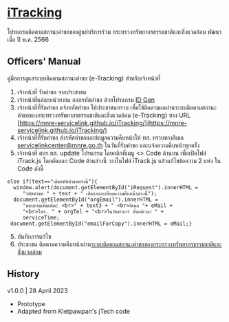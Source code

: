 # [iTracking](https://mnre-servicelink.github.io/iTracking)
โปรแกรมติดตามสถานะคำขอของศูนย์บริการร่วม กระทรวงทรัพยากรธรรมชาติและสิ่งแวดล้อม
พัฒนาเมื่อ ปี พ.ศ. 2566
## Officers' Manual
คู่มือการดูแลระบบติดตามสถานะคำขอ (e-Tracking) สำหรับเจ้าหน้าที่
1. เจ้าหน้าที่ รับคำขอ จากประชาชน
2. เจ้าหน้าที่แต่ละหน่วยงาน ออกรหัสคำขอ ด้วยโปรแกรม [ID Gen](https://kietpawpan.github.io/chatBot/IDGen2.html)
3. เจ้าหน้าที่ที่รับคำขอ แจ้งรหัสคำขอ ให้ประชาชนทราบ เพื่อใช้ติดตามผลผ่านระบบติดตามสถานะคำขอของกระทรวงทรัพยากรธรรมชาติและสิ่งแวดล้อม (e-Tracking) ทาง URL
[https://mnre-servicelink.github.io/iTracking/](https://mnre-servicelink.github.io/iTracking/)
4. เจ้าหน้าที่ที่รับคำขอ ส่งรหัสคำขอและข้อมูลความคืบหน้าให้ ทส. ทราบทางอีเมล servicelinkcenter@mnre.go.th ในวันที่รับคำขอ และแจ้งความคืบหน้าทุกครั้ง
4. เจ้าหน้าที่ ศบร.ทส. update โปรแกรม โดยคลิกที่เมนู <> Code ด้านบน เพื่อเปิดไฟล์ iTrack.js โดยคัดลอก Code ด้านล่างนี้  วางในไฟล์ iTrack.js
แล้วแก้ไขข้อความ 2 แห่ง ใน Code ดังนี้

```
else if(text=="เติมรหัสคำขอตรงนี้"){ 
  window.alert(document.getElementById("iRequest").innerHTML = 
     "รหัสคำขอ " + text + " เติมรายละเอียดความคืบหน้าตรงนี้");
  document.getElementById("orgEmail").innerHTML = 
     "สอบถามเพิ่มเติม: <br>" + text3 + " <br>อีเมล "+ eMail + 
     "<br>โทร. " + orgTel + "<br>ในวันทำการ ตั้งแต่เวลา " + 
     serviceTime;
 document.getElementById("emailForCopy").innerHTML = eMail;}
```
5. บันทึกการแก้ไข
6. ประชาชน ติดตามความคืบหน้าผ่าน[ระบบติดตามสถานะคำขอของกระทรวงทรัพยากรธรรมชาติและสิ่งแวดล้อม](https://mnre-servicelink.github.io/iTracking/)

## History
v1.0.0 | 28 April 2023
- Prototype
- Adapted from Kietpawpan's jTech code
